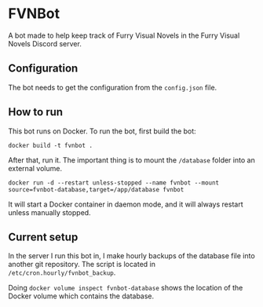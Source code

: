 # FVNBot

A bot made to help keep track of Furry Visual Novels in the Furry Visual Novels Discord server.

## Configuration

The bot needs to get the configuration from the `config.json` file. 

## How to run

This bot runs on Docker. To run the bot, first build the bot:

```
docker build -t fvnbot .
```

After that, run it. The important thing is to mount the `/database` folder into an external volume.

```
docker run -d --restart unless-stopped --name fvnbot --mount source=fvnbot-database,target=/app/database fvnbot
```

It will start a Docker container in daemon mode, and it will always restart unless manually stopped.

## Current setup

In the server I run this bot in, I make hourly backups of the database file into another git repository.
The script is located in `/etc/cron.hourly/fvnbot_backup`.

Doing `docker volume inspect fvnbot-database` shows the location of the Docker volume which contains the database. 
